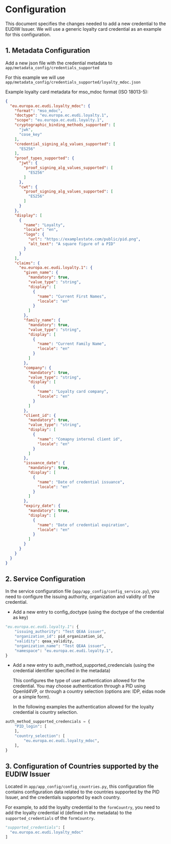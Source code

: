 # Configuration

This document specifies the changes needed to add a new credential to the EUDIW Issuer.
We will use a generic loyalty card credential as an example for this configuration.

## 1. Metadata Configuration

Add a new json file with the credential metadata to ```app/metadata_config/credentials_supported```

For this example we will use ```app/metadata_config/credentials_supported/loyalty_mdoc.json```

Example loyalty card metadata for mso_mdoc format (ISO 18013-5):

```json
{
  "eu.europa.ec.eudi.loyalty_mdoc": {
    "format": "mso_mdoc",
    "doctype": "eu.europa.ec.eudi.loyalty.1",
    "scope": "eu.europa.ec.eudi.loyalty.1",
    "cryptographic_binding_methods_supported": [
      "jwk",
      "cose_key"
    ],
    "credential_signing_alg_values_supported": [
      "ES256"
    ],
    "proof_types_supported": {
      "jwt": {
        "proof_signing_alg_values_supported": [
          "ES256"
        ]
      },
      "cwt": {
        "proof_signing_alg_values_supported": [
          "ES256"
        ]
      }
    },
    "display": [
      {
        "name": "Loyalty",
        "locale": "en",
        "logo": {
          "url": "https://examplestate.com/public/pid.png",
          "alt_text": "A square figure of a PID"
        }
      }
    ],
    "claims": {
      "eu.europa.ec.eudi.loyalty.1": {
        "given_name": {
          "mandatory": true,
          "value_type": "string",
          "display": [
            {
              "name": "Current First Names",
              "locale": "en"
            }
          ]
        },
        "family_name": {
          "mandatory": true,
          "value_type": "string",
          "display": [
            {
              "name": "Current Family Name",
              "locale": "en"
            }
          ]
        },
        "company": {
          "mandatory": true,
          "value_type": "string",
          "display": [
            {
              "name": "Loyalty card company",
              "locale": "en"
            }
          ]
        },
        "client_id": {
          "mandatory": true,
          "value_type": "string",
          "display": [
            {
              "name": "Comapny internal client id",
              "locale": "en"
            }
          ]
        },
        "issuance_date": {
          "mandatory": true,
          "display": [
            {
              "name": "Date of credential issuance",
              "locale": "en"
            }
          ]
        },
        "expiry_date": {
          "mandatory": true,
          "display": [
            {
              "name": "Date of credential expiration",
              "locale": "en"
            }
          ]
        }
      }
    }
  }
}
```

## 2. Service Configuration

In the service configuration file (```app/app_config/config_service.py```), you need to configure the issuing authority, organization and validity of the credential.

- Add a new entry to config_doctype (using the doctype of the credential as key)

```python
"eu.europa.ec.eudi.loyalty.1": {
    "issuing_authority": "Test QEAA issuer",
    "organization_id": pid_organization_id,
    "validity": qeaa_validity,
    "organization_name": "Test QEAA issuer",
    "namespace": "eu.europa.ec.eudi.loyalty.1",
}
```

- Add a new entry to auth_method_supported_credencials (using the credential identifier specified in the metadata)

    This configures the type of user authentication allowed for the credential. You may choose authentication through a PID using OpenId4VP, or through a country selection (options are: IDP, eidas node or a simple form).

    In the following examples the authentication allowed for the loyalty credential is country selection.

```python
auth_method_supported_credencials = {
    "PID_login": [
    ],
    "country_selection": [
        "eu.europa.ec.eudi.loyalty_mdoc",
    ],
}
```

## 3. Configuration of Countries supported by the EUDIW Issuer

Located in ```app/app_config/config_countries.py```, this configuration file contains configuration data related to the countries supported by the PID Issuer, and the credentials supported by each country.

For example, to add the loyalty credential to the `formCountry`, you need to add the loyalty credential id (defined in the metadata) to the `supported_credentials` of the `formCountry`.

```python
"supported_credentials": [
  "eu.europa.ec.eudi.loyalty_mdoc"
]
```


